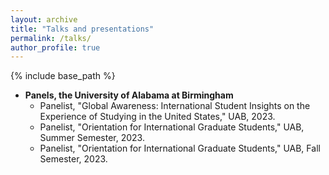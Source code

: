 ```yaml
---
layout: archive
title: "Talks and presentations"
permalink: /talks/
author_profile: true
---
```


{% include base_path %}

* **Panels, the University of Alabama at Birmingham**
  * Panelist, "Global Awareness: International Student Insights on the Experience of Studying in the United States," UAB, 2023. 
  * Panelist, "Orientation for International Graduate Students," UAB, Summer Semester, 2023.
  * Panelist, "Orientation for International Graduate Students," UAB, Fall Semester, 2023.


